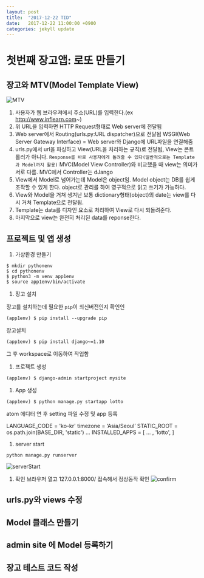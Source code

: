 ```yaml
---
layout: post
title:  "2017-12-22 TID"
date:   2017-12-22 11:00:00 +0900
categories: jekyll update
---
```


# 첫번째 장고앱: 로또 만들기

## 장고와 MTV(Model Template View)

![MTV](https://user-images.githubusercontent.com/33015649/34282928-74a87f90-e70c-11e7-88c8-984f0139b84f.png)
1. 사용자가 웹 브라우져에서 주소(URL)를 입력한다.(ex http://www.inflearn.com~)
1. 위 URL을 입력하면 HTTP Request형태로 Web server에 전달됨
1. Web server에서 Routing(urls.py:URL dispatcher)으로 전달됨
    WSGI(Web Server Gateway Interface) = Web server와 Django에 URL파일을 연결해줌
1. urls.py에서 url을 파싱하고 View(URL을 처리하는 규칙)로 전달됨, View는 콘트롤러가 아니다.
	```Response를 바로 사용자에게 돌려줄 수 있다(일반적으로는 Template과 Model까지 활용)```
	MVC(Model View Controller)와 비교했을 때 view는 의미가 서로 다름. MVC에서 Controller는 dJango
1.  View에서 Model로 넘어가는데 Model은 object임. Model object는 DB를 쉽게 조작할 수 있게 한다. object로 관리를 하여 영구적으로 읽고 쓰기가 가능하다.
1. View와 Model을 거쳐 생겨난 보통 dictionary형태(object)의 date는 view를 다시 거쳐 Template으로 전달됨.
1. Template는 data를 디자인 요소로 처리하여 View로 다시 되돌려준다.
1. 마지막으로 view는 완전히 처리된 data를 reponse한다.

## 프로젝트 및 앱 생성

1. 가상환경 만들기

```
$ mkdir pythonenv
$ cd pythonenv
$ python3 -m venv app1env
$ source app1env/bin/activate
```

1. 장고 설치

장고를 설치하는데 필요한 ```pip```이 최신버전인지 확인인
```
(app1env) $ pip install --upgrade pip
```

장고설치
```
(app1env) $ pip install django~=1.10
```

그 후 workspace로 이동하여 작업함

1. 프로젝트 생성

```
(app1env) $ django-admin startproject mysite
```


1. App 생성
```
(app1env) $ python manage.py startapp lotto
```

atom 에디터 연 후 setting 파일 수정 및 app 등록

LANGUAGE_CODE = 'ko-kr'
timezone = ‘Asia/Seoul’
STATIC_ROOT = os.path.join(BASE_DIR, 'static')
...
INSTALLED_APPS = [
     ... ,
    'lotto',
]

1. server start
```
python manage.py runserver
```
![serverStart](https://user-images.githubusercontent.com/33015649/34285333-60b1f132-e71c-11e7-92ab-f731a8dd280b.png)

1. 확인
브라우저 열고 127.0.0.1:8000/ 접속해서 정상동작 확인
![confirm](https://user-images.githubusercontent.com/33015649/34285333-60b1f132-e71c-11e7-92ab-f731a8dd280b.png)


## urls.py와 views 수정

## Model 클래스 만들기

## admin site 에 Model 등록하기

## 장고 테스트 코드 작성



